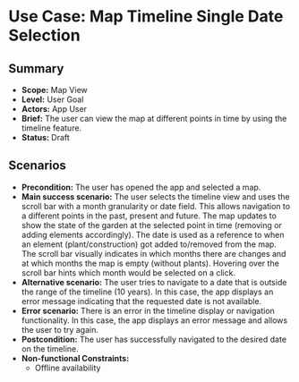 # Use Case: Map Timeline Single Date Selection

## Summary

- **Scope:** Map View
- **Level:** User Goal
- **Actors:** App User
- **Brief:** The user can view the map at different points in time by using the timeline feature.
- **Status:** Draft

## Scenarios

- **Precondition:**
  The user has opened the app and selected a map.
- **Main success scenario:**
  The user selects the timeline view and uses the scroll bar with a month granularity or date field.
  This allows navigation to a different points in the past, present and future.
  The map updates to show the state of the garden at the selected point in time (removing or adding elements accordingly).
  The date is used as a reference to when an element (plant/construction) got added to/removed from the map.
  The scroll bar visually indicates in which months there are changes and at which months the map is empty (without plants).
  Hovering over the scroll bar hints which month would be selected on a click.
- **Alternative scenario:**
  The user tries to navigate to a date that is outside the range of the timeline (10 years). 
  In this case, the app displays an error message indicating that the requested date is not available.
- **Error scenario:**
  There is an error in the timeline display or navigation functionality. 
  In this case, the app displays an error message and allows the user to try again.
- **Postcondition:**
  The user has successfully navigated to the desired date on the timeline.
- **Non-functional Constraints:**
  - Offline availability
